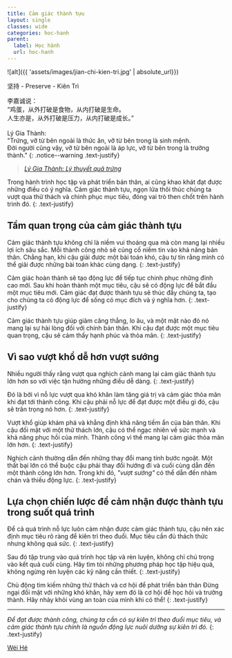 ```yaml
---
title: Cảm giác thành tựu
layout: single
classes: wide
categories: hoc-hanh
parent:
  label: Học hành
  url: hoc-hanh
---
```


![alt]({{ 'assets/images/jian-chi-kien-tri.jpg' | absolute_url}})
> <cite>
坚持 - Preserve - Kiên Trì
</cite>

李嘉诚说：\
“鸡蛋，从外打破是食物，从内打破是生命。\
人生亦是，从外打破是压力，从内打破是成长。”\
 \
Lý Gia Thành:\
"Trứng, vỡ từ bên ngoài là thức ăn, vỡ từ bên trong là sinh mệnh.\
Đời người cũng vậy, vỡ từ bên ngoài là áp lực, vỡ từ bên trong là trưởng thành."
{: .notice--warning .text-justify}

> <cite><a target="_blank" href="http://www.360doc.com/content/24/0119/08/30351173_1111550319.shtml">
Lý Gia Thành: Lý thuyết quả trứng 
</a></cite>

Trong hành trình học tập và phát triển bản thân, ai cũng khao khát đạt được những điều có ý nghĩa.
Cảm giác thành tựu, ngọn lửa thôi thúc chúng ta vượt qua thử thách và chinh phục mục tiêu, đóng vai trò then chốt trên hành trình đó.
{: .text-justify}

## Tầm quan trọng của cảm giác thành tựu
Cảm giác thành tựu không chỉ là niềm vui thoáng qua mà còn mang lại nhiều lợi ích sâu sắc.
Mỗi thành công nhỏ sẽ củng cố niềm tin vào khả năng bản thân.
Chẳng hạn, khi cậu giải được một bài toán khó, cậu tự tin rằng mình có thể giải được những bài toán khác cùng dạng.
{: .text-justify}

Cảm giác hoàn thành sẽ tạo động lực để tiếp tục chinh phục những đỉnh cao mới.
Sau khi hoàn thành một mục tiêu, cậu sẽ có động lực để bắt đầu một mục tiêu mới.
Cảm giác đạt được thành tựu sẽ thúc đẩy chúng ta, tạo cho chúng ta có động lực để sống có mục đích và ý nghĩa hơn.
{: .text-justify}

Cảm giác thành tựu giúp giảm căng thẳng, lo âu, và một mặt nào đó nó mang lại sự hài lòng đối với chính bản thân.
Khi cậu đạt được một mục tiêu quan trọng, cậu sẽ cảm thấy hạnh phúc và thỏa mãn.
{: .text-justify}

## Vì sao vượt khổ dễ hơn vượt sướng
Nhiều người thấy rằng vượt qua nghịch cảnh mang lại cảm giác thành tựu lớn hơn so với việc tận hưởng những điều dễ dàng.
{: .text-justify}

Đó là bởi vì nỗ lực vượt qua khó khăn làm tăng giá trị và cảm giác thỏa mãn khi đạt tới thành công.
Khi cậu phải nỗ lực để đạt được một điều gì đó, cậu sẽ trân trọng nó hơn.
{: .text-justify}

Vượt khổ giúp khám phá và khẳng định khả năng tiềm ẩn của bản thân.
Khi cậu đối mặt với một thử thách lớn, cậu có thể ngạc nhiên về sức mạnh và khả năng phục hồi của mình.
Thành công vì thế mang lại cảm giác thỏa mãn lớn hơn.
{: .text-justify}

Nghịch cảnh thường dẫn đến những thay đổi mang tính bước ngoặt.
Một thất bại lớn có thể buộc cậu phải thay đổi hướng đi và cuối cùng dẫn đến một thành công lớn hơn.
Trong khi đó, *"vượt sướng"* có thể dẫn đến nhàm chán và thiếu động lực.
{: .text-justify}

## Lựa chọn chiến lược để cảm nhận được thành tựu trong suốt quá trình
Để cả quá trình nỗ lực luôn cảm nhận được cảm giác thành tựu, cậu nên xác định mục tiêu rõ ràng để kiên trì theo đuổi.
Mục tiêu cần đủ thách thức nhưng không quá sức.
{: .text-justify}

Sau đó tập trung vào quá trình học tập và rèn luyện, không chỉ chú trọng vào kết quả cuối cùng.
Hãy tìm tòi những phương pháp học tập hiệu quả, không ngừng rèn luyện các kỹ năng cần thiết.
{: .text-justify}

Chủ động tìm kiếm những thử thách và cơ hội để phát triển bản thân
Đừng ngại đối mặt với những khó khăn, hãy xem đó là cơ hội để học hỏi và trưởng thành.
Hãy nhảy khỏi vùng an toàn của mình khi có thể!
{: .text-justify}

---
*Để đạt được thành công, chúng ta cần có sự kiên trì theo đuổi mục tiêu, và cảm giác thành tựu chính là nguồn động lực nuôi dưỡng sự kiên trì đó.*
{: .text-justify}
> <cite>
<a target="_blank" href="https://wei-he.xyz">Wéi Hé</a>
</cite>
